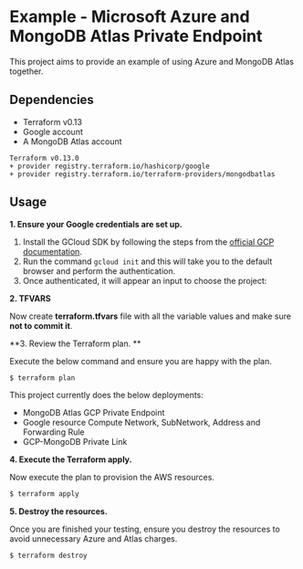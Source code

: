 # Example - Microsoft Azure and MongoDB Atlas Private Endpoint

This project aims to provide an example of using Azure and MongoDB Atlas together.


## Dependencies

* Terraform v0.13
* Google account 
* A MongoDB Atlas account 

```
Terraform v0.13.0
+ provider registry.terraform.io/hashicorp/google 
+ provider registry.terraform.io/terraform-providers/mongodbatlas 
```

## Usage

**1\. Ensure your Google credentials are set up.**

1. Install the GCloud SDK by following the steps from the [official GCP documentation](https://cloud.google.com/sdk/docs/install).
2. Run the command `gcloud init` and this will take you to the default browser and perform the authentication.
3. Once authenticated, it will appear an input to choose the project:

**2\. TFVARS**

Now create **terraform.tfvars** file with all the variable values and make sure **not to commit it**.

**3\. Review the Terraform plan. **

Execute the below command and ensure you are happy with the plan.

``` bash
$ terraform plan
```
This project currently does the below deployments:

- MongoDB Atlas GCP Private Endpoint
- Google resource Compute Network, SubNetwork, Address and Forwarding Rule
- GCP-MongoDB Private Link

**4\. Execute the Terraform apply.**

Now execute the plan to provision the AWS resources.

``` bash
$ terraform apply
```

**5\. Destroy the resources.**

Once you are finished your testing, ensure you destroy the resources to avoid unnecessary Azure and Atlas charges.

``` bash
$ terraform destroy
```
